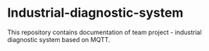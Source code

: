 # Industrial-diagnostic-system
This repository contains documentation of team project - industrial diagnostic system based on MQTT.
